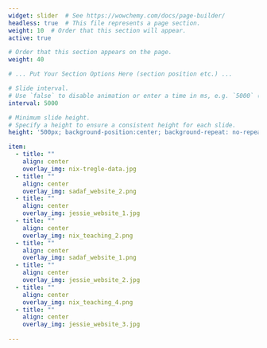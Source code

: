 ```yaml
---
widget: slider  # See https://wowchemy.com/docs/page-builder/
headless: true  # This file represents a page section.
weight: 10  # Order that this section will appear.
active: true

# Order that this section appears on the page.
weight: 40

# ... Put Your Section Options Here (section position etc.) ...

# Slide interval.
# Use `false` to disable animation or enter a time in ms, e.g. `5000` (5s).
interval: 5000

# Minimum slide height.
# Specify a height to ensure a consistent height for each slide.
height: '500px; background-position:center; background-repeat: no-repeat; background-size: contain'

item: 
  - title: ""
    align: center
    overlay_img: nix-tregle-data.jpg
  - title: ""
    align: center
    overlay_img: sadaf_website_2.png
  - title: ""
    align: center
    overlay_img: jessie_website_1.jpg
  - title: ""
    align: center
    overlay_img: nix_teaching_2.png
  - title: ""
    align: center
    overlay_img: sadaf_website_1.png
  - title: ""
    align: center
    overlay_img: jessie_website_2.jpg
  - title: ""
    align: center
    overlay_img: nix_teaching_4.png
  - title: ""
    align: center
    overlay_img: jessie_website_3.jpg
    
---
```

